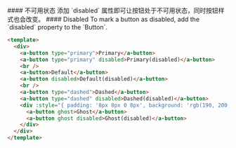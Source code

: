 
<cn>
#### 不可用状态
添加 `disabled` 属性即可让按钮处于不可用状态，同时按钮样式也会改变。
</cn>

<us>
#### Disabled
To mark a button as disabled, add the `disabled` property to the `Button`.
</us>

```html
<template>
  <div>
    <a-button type="primary">Primary</a-button>
    <a-button type="primary" disabled>Primary(disabled)</a-button>
    <br />
    <a-button>Default</a-button>
    <a-button disabled>Default(disabled)</a-button>
    <br />
    <a-button type="dashed">Dashed</a-button>
    <a-button type="dashed" disabled>Dashed(disabled)</a-button>
    <div :style="{ padding: '8px 8px 0 8px', background: 'rgb(190, 200, 200)' }">
      <a-button ghost>Ghost</a-button>
      <a-button ghost disabled>Ghost(disabled)</a-button>
    </div>
  </div>
</template>
```
